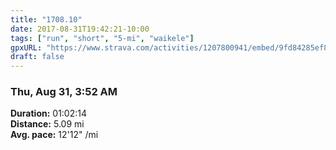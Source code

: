 ```yaml
---
title: "1708.10"
date: 2017-08-31T19:42:21-10:00
tags: ["run", "short", "5-mi", "waikele"]
gpxURL: "https://www.strava.com/activities/1207800941/embed/9fd84285ef881af28a807f754b450be70a86d138"
draft: false
---
```


### Thu, Aug 31, 3:52 AM

**Duration:** 01:02:14  
**Distance:** 5.09 mi  
**Avg. pace:** 12'12" /mi